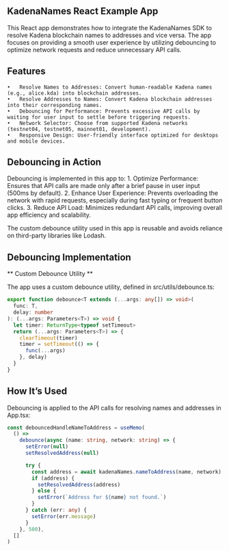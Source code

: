 ## KadenaNames React Example App

This React app demonstrates how to integrate the KadenaNames SDK to resolve Kadena blockchain names to addresses and vice versa. The app focuses on providing a smooth user experience by utilizing debouncing to optimize network requests and reduce unnecessary API calls.

## Features

    •	Resolve Names to Addresses: Convert human-readable Kadena names (e.g., alice.kda) into blockchain addresses.
    •	Resolve Addresses to Names: Convert Kadena blockchain addresses into their corresponding names.
    •	Debouncing for Performance: Prevents excessive API calls by waiting for user input to settle before triggering requests.
    •	Network Selector: Choose from supported Kadena networks (testnet04, testnet05, mainnet01, development).
    •	Responsive Design: User-friendly interface optimized for desktops and mobile devices.

## Debouncing in Action

Debouncing is implemented in this app to: 1. Optimize Performance: Ensures that API calls are made only after a brief pause in user input (500ms by default). 2. Enhance User Experience: Prevents overloading the network with rapid requests, especially during fast typing or frequent button clicks. 3. Reduce API Load: Minimizes redundant API calls, improving overall app efficiency and scalability.

The custom debounce utility used in this app is reusable and avoids reliance on third-party libraries like Lodash.

## Debouncing Implementation

** Custom Debounce Utility **

The app uses a custom debounce utility, defined in src/utils/debounce.ts:

```typescript
export function debounce<T extends (...args: any[]) => void>(
  func: T,
  delay: number
): (...args: Parameters<T>) => void {
  let timer: ReturnType<typeof setTimeout>
  return (...args: Parameters<T>) => {
    clearTimeout(timer)
    timer = setTimeout(() => {
      func(...args)
    }, delay)
  }
}
```

## How It’s Used

Debouncing is applied to the API calls for resolving names and addresses in App.tsx:

```typescript
const debouncedHandleNameToAddress = useMemo(
  () =>
    debounce(async (name: string, network: string) => {
      setError(null)
      setResolvedAddress(null)

      try {
        const address = await kadenaNames.nameToAddress(name, network)
        if (address) {
          setResolvedAddress(address)
        } else {
          setError(`Address for ${name} not found.`)
        }
      } catch (err: any) {
        setError(err.message)
      }
    }, 500),
  []
)
```
